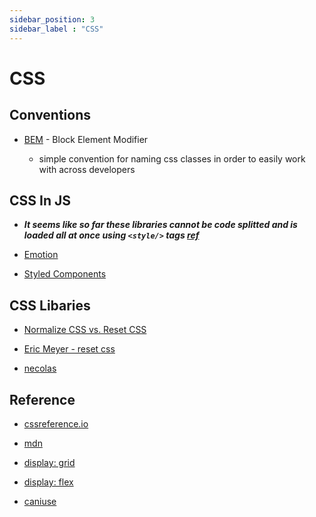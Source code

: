 ```yaml
---
sidebar_position: 3
sidebar_label : "CSS"
---
```


# CSS

## Conventions

-  [BEM](https://css-tricks.com/bem-101/) - Block Element Modifier

    - simple convention for naming css classes in order to easily work with across developers


## CSS In JS

- ___It seems like so far these libraries cannot be code splitted and is loaded all at once using `<style/>` tags [ref](https://getstream.io/blog/styled-components-vs-css-stylesheets/)___

- [Emotion](https://emotion.sh/docs/introduction)

- [Styled Components](https://styled-components.com/)



## CSS Libaries
  - [Normalize CSS vs. Reset CSS](https://medium.com/@elad/normalize-css-or-css-reset-9d75175c5d1e)
  
- [Eric Meyer - reset css](https://meyerweb.com/eric/tools/css/reset/)

- [necolas](https://github.com/necolas/normalize.css/)


## Reference

- [cssreference.io](https://cssreference.io/)

- [mdn](https://developer.mozilla.org/en-US/)

- [display: grid](https://css-tricks.com/snippets/css/complete-guide-grid/)

- [display: flex](https://css-tricks.com/snippets/css/a-guide-to-flexbox/)

- [caniuse](https://caniuse.com/)